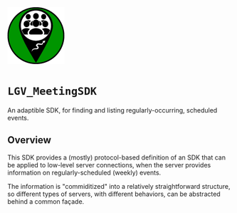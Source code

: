 ![The Project Icon](img/icon.png)

# ``LGV_MeetingSDK``

An adaptible SDK, for finding and listing regularly-occurring, scheduled events.

## Overview

This SDK provides a (mostly) protocol-based definition of an SDK that can be applied to low-level server connections, when the server provides information on regularly-scheduled (weekly) events.

The information is "commiditized" into a relatively straightforward structure, so different types of servers, with different behaviors, can be abstracted behind a common façade.
